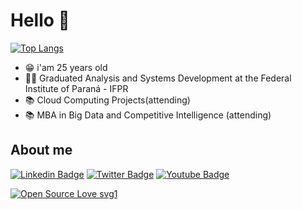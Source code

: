 # Hello 👋

[![Top Langs](https://github-readme-stats.vercel.app/api/top-langs/?username=trallerd&layout=compact&theme=dracula)](https://github.com/trallerd/github-readme-stats) 

- :grin:	i'am 25 years old
- :woman_student:	Graduated Analysis and Systems Development at the Federal Institute of Paraná - IFPR
- :books: Cloud Computing Projects(attending)
- :books: MBA in Big Data and Competitive Intelligence (attending)

## About me

[![Linkedin Badge](https://img.shields.io/badge/LinkedIn-0077B5?style=for-the-badge&logo=linkedin&logoColor=white)](https://www.linkedin.com/in/jeszgoncalves/)
[![Twitter Badge](https://img.shields.io/badge/Twitter-1DA1F2?style=for-the-badge&logo=twitter&logoColor=white)](https://twitter.com/trallerd)
[![Youtube Badge](https://img.shields.io/badge/YouTube-FF0000?style=for-the-badge&logo=youtube&logoColor=white)](https://www.youtube.com/channel/UCHmlPQF6AVr3y7fj7TE-7Hw)

[![Open Source Love svg1](https://badges.frapsoft.com/os/v1/open-source.svg?v=103)](https://github.com/ellerbrock/open-source-badges/)








